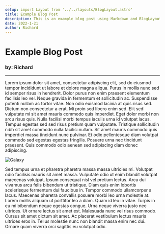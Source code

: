 ```yaml
---
setup: import Layout from '../../layouts/BlogLayout.astro'
title: Example Blog Post
description: This is an example blog post using Markdown and BlogLayout.
date: 2022-1-21
author: Richard
---
```


# Example Blog Post

### by: Richard

---

Lorem ipsum dolor sit amet, consectetur adipiscing elit, sed do eiusmod tempor incididunt ut labore et dolore magna aliqua. Purus in mollis nunc sed id semper risus in hendrerit. Dolor purus non enim praesent elementum facilisis leo vel. Neque gravida in fermentum et sollicitudin ac. Suspendisse potenti nullam ac tortor vitae. Non odio euismod lacinia at quis risus sed. Dictum non consectetur a erat. Mi proin sed libero enim sed. Elit sed vulputate mi sit amet mauris commodo quis imperdiet. Eget dolor morbi non arcu risus quis. Nulla facilisi morbi tempus iaculis urna id volutpat lacus. Tempus egestas sed sed risus pretium quam vulputate. Tristique sollicitudin nibh sit amet commodo nulla facilisi nullam. Sit amet mauris commodo quis imperdiet massa tincidunt nunc pulvinar. Et odio pellentesque diam volutpat commodo sed egestas egestas fringilla. Posuere urna nec tincidunt praesent. Quis commodo odio aenean sed adipiscing diam donec adipiscing.

![Galaxy](/images/galaxy.jpg)

Sed tempus urna et pharetra pharetra massa massa ultricies mi. Volutpat odio facilisis mauris sit amet massa. Vulputate odio ut enim blandit volutpat maecenas volutpat. Ipsum consequat nisl vel pretium lectus. Arcu dui vivamus arcu felis bibendum ut tristique. Diam quis enim lobortis scelerisque fermentum dui faucibus in. Tempor commodo ullamcorper a lacus. Maecenas pharetra convallis posuere morbi leo urna molestie at. Lorem mollis aliquam ut porttitor leo a diam. Quam id leo in vitae. Turpis in eu mi bibendum neque egestas congue. Urna neque viverra justo nec ultrices. Ut ornare lectus sit amet est. Malesuada nunc vel risus commodo. Cursus sit amet dictum sit amet. Ac placerat vestibulum lectus mauris ultrices eros in. Tellus molestie nunc non blandit massa enim nec dui. Ornare quam viverra orci sagittis eu volutpat odio.
